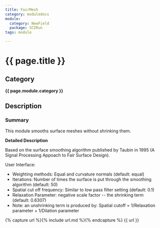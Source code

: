 ```yaml
---
title: FairMesh
category: moduledocs
module:
  category: NewField
  package: SCIRun
tags: module

---
```


# {{ page.title }}

## Category

**{{ page.module.category }}**

## Description

### Summary

This module smooths surface meshes without shrinking them.

**Detailed Description**

Based on the surface smoothing algorithm published by Taubin in 1995 (A Signal Processing Appoach to Fair Surface Design).

User Interface:

  * Weighting methods: Equal and curvature normals (default: equal)
  * Iterations: Number of times the surface is put through the smoothing algorithm (default: 50)
  * Spatial cut off frequency: Similar to low pass filter setting (default: 0.1)
  * Relaxation Parameter: negative scale factor -- the shrinking term (default: 0.6307)
  * Note: an unshrinking term is produced by: Spatial cutoff = 1/Relaxation parameter + 1/Dilation parameter

{% capture url %}{% include url.md %}{% endcapture %}
{{ url }}
